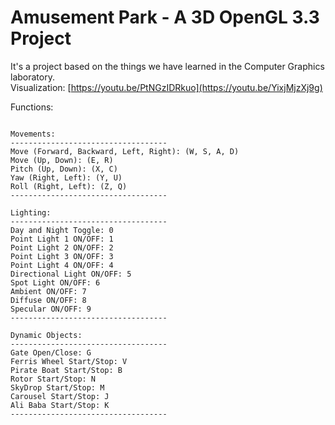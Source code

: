 # Amusement Park - A 3D OpenGL 3.3 Project
It's a project based on the things we have learned in the Computer Graphics laboratory. \
Visualization: [https://youtu.be/PtNGzIDRkuo](https://youtu.be/YixjMjzXj9g) 
 
 Functions: 
~~~~~~~~~~~~~~~~~~~~ \

Movements:
----------------------------------- 
Move (Forward, Backward, Left, Right): (W, S, A, D) 
Move (Up, Down): (E, R) 
Pitch (Up, Down): (X, C) 
Yaw (Right, Left): (Y, U)
Roll (Right, Left): (Z, Q) 
-----------------------------------

Lighting: 
----------------------------------- 
Day and Night Toggle: 0 
Point Light 1 ON/OFF: 1 
Point Light 2 ON/OFF: 2 
Point Light 3 ON/OFF: 3 
Point Light 4 ON/OFF: 4 
Directional Light ON/OFF: 5 
Spot Light ON/OFF: 6 
Ambient ON/OFF: 7
Diffuse ON/OFF: 8 
Specular ON/OFF: 9 
----------------------------------- 

Dynamic Objects: 
----------------------------------- 
Gate Open/Close: G 
Ferris Wheel Start/Stop: V 
Pirate Boat Start/Stop: B 
Rotor Start/Stop: N 
SkyDrop Start/Stop: M 
Carousel Start/Stop: J 
Ali Baba Start/Stop: K 
----------------------------------- 
